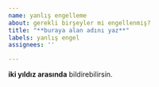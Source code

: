 ```yaml
---
name: yanlış engelleme
about: gerekli birşeyler mi engellenmiş?
title: "**buraya alan adını yaz**"
labels: yanlış engel
assignees: ''

---
```


**iki yıldız arasında** bildirebilirsin.
